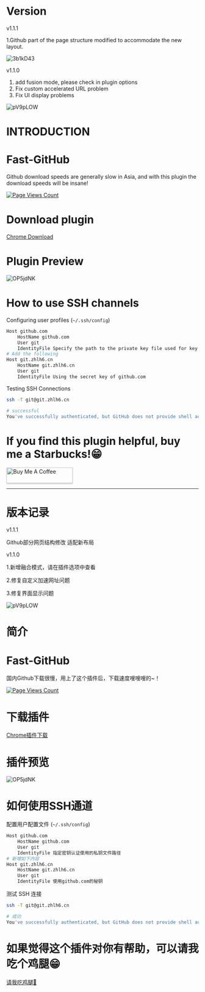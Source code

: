 # Version

v1.1.1

1.Github part of the page structure modified to accommodate the new layout.

![3b1kD43](https://i.imgur.com/3b1kD43.png)

v1.1.0

1. add fusion mode, please check in plugin options
2. Fix custom accelerated URL problem
3. Fix UI display problems

![pV9pLOW](https://i.imgur.com/pV9pLOW.png)


# INTRODUCTION

# Fast-GitHub
Github download speeds are generally slow in Asia, and with this plugin the download speeds will be insane!

[![Page Views Count](https://badges.toozhao.com/badges/01EH1R0YMQANV1ACQXTEBK7JCN/green.svg)](https://badges.toozhao.com/badges/01EH1R0YMQANV1ACQXTEBK7JCN/green.svg "Get your own page views count badge on badges.toozhao.com")

# Download plugin
<a href="https://chrome.google.com/webstore/detail/github%E5%8A%A0%E9%80%9F/mfnkflidjnladnkldfonnaicljppahpg" target="_blank">Chrome Download</a>

# Plugin Preview

![OP5jdNK](https://i.imgur.com/OP5jdNK.png)



# How to use SSH channels

Configuring user profiles (`~/.ssh/config`)

```bash
Host github.com
	HostName github.com
	User git
	IdentityFile Specify the path to the private key file used for key authentication
# Add the following
Host git.zhlh6.cn
	HostName git.zhlh6.cn
	User git
	IdentityFile Using the secret key of github.com
```
Testing SSH Connections
```bash
ssh -T git@git.zhlh6.cn

# successful
You've successfully authenticated, but GitHub does not provide shell access
```
# If you find this plugin helpful, buy me a Starbucks!😁
<a href="https://www.buymeacoffee.com/fhefh2015" target="_blank"><img src="https://www.buymeacoffee.com/assets/img/custom_images/orange_img.png" alt="Buy Me A Coffee" style="height: 41px !important;width: 174px !important;box-shadow: 0px 3px 2px 0px rgba(190, 190, 190, 0.5) !important;-webkit-box-shadow: 0px 3px 2px 0px rgba(190, 190, 190, 0.5) !important;" ></a>

-----
# 版本记录

v1.1.1

Github部分网页结构修改 适配新布局

v1.1.0

1.新增融合模式，请在插件选项中查看

2.修复自定义加速网址问题

3.修复界面显示问题

![pV9pLOW](https://i.imgur.com/pV9pLOW.png)

# 简介
# Fast-GitHub

国内Github下载很慢，用上了这个插件后，下载速度嗖嗖嗖的~！

[![Page Views Count](https://badges.toozhao.com/badges/01EH1R0YMQANV1ACQXTEBK7JCN/green.svg)](https://badges.toozhao.com/badges/01EH1R0YMQANV1ACQXTEBK7JCN/green.svg "Get your own page views count badge on badges.toozhao.com")

# 下载插件
<a href="https://chrome.google.com/webstore/detail/github%E5%8A%A0%E9%80%9F/mfnkflidjnladnkldfonnaicljppahpg" target="_blank">Chrome插件下载</a>

# 插件预览

![OP5jdNK](https://i.imgur.com/OP5jdNK.png)

# 如何使用SSH通道

配置用户配置文件 (`~/.ssh/config`)

```bash
Host github.com
	HostName github.com
	User git
	IdentityFile 指定密钥认证使用的私钥文件路径
# 新增如下内容
Host git.zhlh6.cn
	HostName git.zhlh6.cn
	User git
	IdentityFile 使用github.com的秘钥
```
测试 SSH 连接
```bash
ssh -T git@git.zhlh6.cn

# 成功
You've successfully authenticated, but GitHub does not provide shell access
```
# 如果觉得这个插件对你有帮助，可以请我吃个鸡腿😁
<a href="https://dun.mianbaoduo.com/@justdoit" target="_blank">请我吃鸡腿🍗</a>
